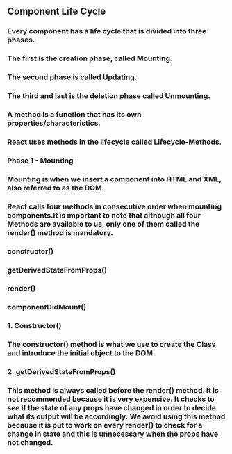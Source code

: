 ## Component Life Cycle

###

### Every component has a life cycle that is divided into three phases.

### The first is the creation phase, called Mounting. 

### The second phase is called Updating.

### The third and last is the deletion phase called Unmounting.

### A method is a function that has its own properties/characteristics.

### React uses methods in the lifecycle called Lifecycle-Methods. 

### Phase 1 - Mounting 

### Mounting is when we insert a component into HTML and XML, also referred to as the DOM.

### React calls four methods in consecutive order when mounting components.It is important to note that although all four Methods are available to us, only one of them called the render() method is mandatory.

### constructor()

### getDerivedStateFromProps()

### render()

### componentDidMount() 

### 1. Constructor()

### The constructor() method is what we use to create the Class and introduce the initial object to the DOM.

### 2. getDerivedStateFromProps() 

### This method is always called before the render() method. It is not recommended because it is very expensive. It checks to see if the state of any props have changed in order to decide what its output will be accordingly. We avoid using this method because it is put to work on every render() to check for a change in state and this is unnecessary when the props have not changed.
